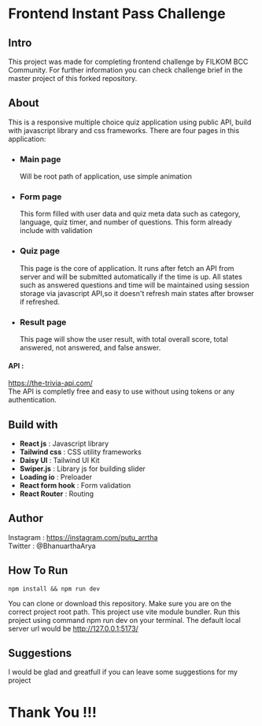 # Frontend Instant Pass Challenge

## Intro
This project was made for completing frontend challenge by FILKOM BCC Community. For further information you can check challenge brief in the master project of this forked repository.
## About 
This is a responsive multiple choice quiz application using public API, build with javascript library and css frameworks. There are four pages in this application:   
- ### Main page  
  Will be root path of application, use simple animation
- ### Form page
  This form filled with user data and quiz meta data such as category, language, quiz timer, and number of questions. This form already include with validation
- ### Quiz page 
  This page is the core of application. It runs after fetch an API from server and will be submitted automatically if the time is up. All states such as answered questions and time will be maintained using session storage via javascript API,so it doesn't refresh main states after browser if refreshed.
- ### Result page
  This page will show the user result, with total overall score, total answered, not answered, and false answer.
#### API :  
https://the-trivia-api.com/  
The API is completly free and easy to use without using tokens or any authentication.
## Build with 
- **React js** : Javascript library
- **Tailwind css** : CSS utility frameworks
- **Daisy UI** : Tailwind UI Kit
- **Swiper.js** : Library js for building slider
- **Loading io** : Preloader
- **React form hook** : Form validation 
- **React Router** : Routing
## Author 
Instagram : https://instagram.com/putu_arrtha  
Twitter : @BhanuarthaArya
## How To Run
```
npm install && npm run dev
```  
You can clone or download this repository. Make sure you are on the correct project root path. This project use vite module bundler.
Run this project using command npm run dev on your terminal. The default local server url would be http://127.0.0.1:5173/
## Suggestions
I would be glad and greatfull if you can leave some suggestions for my project  
# Thank You !!!

